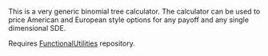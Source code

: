 This is a very generic binomial tree calculator.   The calculator can be used to price American and European style options for any payoff and any single dimensional SDE.  

Requires [FunctionalUtilities](https://github.com/phillyfan1138/FunctionalUtilities) repository.